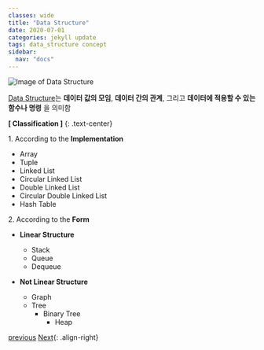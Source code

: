 ```yaml
---
classes: wide
title: "Data Structure"
date: 2020-07-01
categories: jekyll update
tags: data_structure concept
sidebar:
  nav: "docs"
---
```


![Image of Data Structure](https://media.vlpt.us/images/daybreak/post/49661f03-26ed-4872-8da5-cac2f30193d7/data%20structure.png "Data Structure")

[Data Structure](https://en.wikipedia.org/wiki/Data_structure, "Wikipedia (Data Structure)")는 __데이터 값의 모임__, __데이터 간의 관계__, 그리고 __데이터에 적용할 수 있는 함수나 명령__ 을 의미함

__[ Classification ]__
{: .text-center}

1\. According to the __Implementation__


  + Array
  + Tuple
  + Linked List
  + Circular Linked List
  + Double Linked List
  + Circular Double Linked List
  + Hash Table


2\. According to the __Form__


  + __Linear Structure__
    - Stack
    - Queue
    - Dequeue


  + __Not Linear Structure__
    - Graph
    - Tree
      * Binary Tree
        + Heap


<a href="https://changpulmu.github.io/jekyll/update/Data-Structure-post/" class="btn btn--inverse btn--large">previous</a>
<a href="https://changpulmu.github.io/jekyll/update/bitset-post/" class="btn btn--inverse btn--large">Next</a>{: .align-right}
